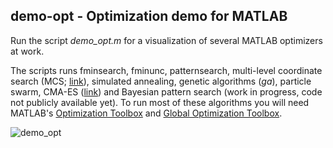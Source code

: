 ## demo-opt - Optimization demo for MATLAB

Run the script *demo_opt.m* for a visualization of several MATLAB optimizers at work.

The scripts runs fminsearch, fminunc, patternsearch, multi-level coordinate search (MCS; [link](http://www.mat.univie.ac.at/~neum/software/mcs/)), simulated annealing, genetic algorithms (*ga*), particle swarm, CMA-ES ([link](https://www.lri.fr/~hansen/cmaesintro.html)) and Bayesian pattern search (work in progress, code not publicly available yet). To run most of these algorithms you will need MATLAB's [Optimization Toolbox](http://www.mathworks.com/products/optimization/) and [Global Optimization Toolbox](http://www.mathworks.com/products/global-optimization/).

![demo_opt](https://github.com/lacerbi/demo-opt/blob/master/demo_opt.png)
